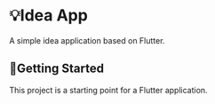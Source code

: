 # 💡Idea App

A simple idea application based on Flutter.

## 🚀Getting Started

This project is a starting point for a Flutter application.
